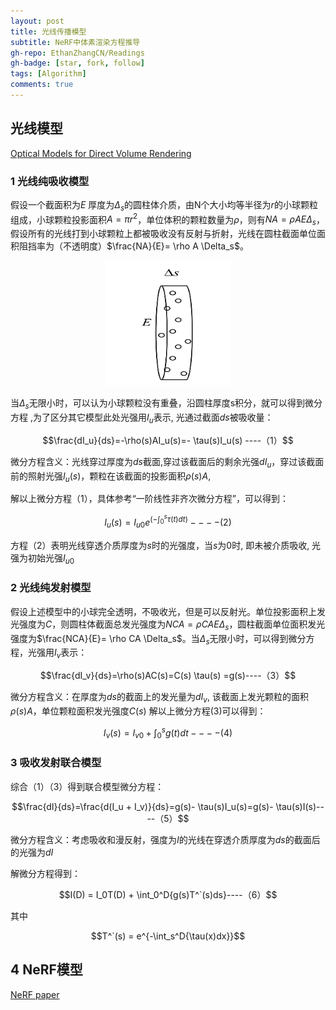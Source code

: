 ```yaml
---
layout: post
title: 光线传播模型
subtitle: NeRF中体素渲染方程推导
gh-repo: EthanZhangCN/Readings
gh-badge: [star, fork, follow]
tags: [Algorithm]
comments: true
---
```

## 光线模型
[Optical Models for Direct Volume Rendering](https://github.com/EthanZhangCN/Readings/blob/master/%E4%B8%89%E7%BB%B4%E9%87%8D%E5%BB%BA/implicit%20function%20based/NeRF/Optical%20Models%20for%20Direct%20Volume%20Rendering.pdf)


### 1 光线纯吸收模型
假设一个截面积为$E$ 厚度为$\Delta_s$的圆柱体介质，由N个大小均等半径为$r$的小球颗粒组成，小球颗粒投影面积$A=\pi r^2$，单位体积的颗粒数量为$\rho$，则有$NA = \rho AE \Delta_s$，假设所有的光线打到小球颗粒上都被吸收没有反射与折射，光线在圆柱截面单位面积阻挡率为（不透明度）$\frac{NA}{E}= \rho A \Delta_s$。

<div align=center >
<img src="https://github.com/EthanZhangCN/EthanZhangCN.github.io/blob/main/_posts/3D Reconstruction/imgs/1.png?raw=true" width=200 height=200  />
</div>

当$\Delta_s$无限小时，可以认为小球颗粒没有重叠，沿圆柱厚度s积分，就可以得到微分方程 ,为了区分其它模型此处光强用$I_u$表示, 光通过截面$ds$被吸收量：

$$\frac{dI_u}{ds}=-\rho(s)AI_u(s)=- \tau(s)I_u(s) ----（1）$$

微分方程含义：光线穿过厚度为$ds$截面,穿过该截面后的剩余光强$dI_u$，穿过该截面前的照射光强$I_u(s)$，颗粒在该截面的投影面积$\rho(s)A$, 



解以上微分方程（1），具体参考“一阶线性非齐次微分方程”，可以得到：

$$I_u(s) = I_{u0} e^{(-\int_0^s{\tau(t)dt})}----(2)$$

方程（2）表明光线穿透介质厚度为$s$时的光强度，当$s$为$0$时, 即未被介质吸收, 光强为初始光强$I_{u0}$

### 2 光线纯发射模型
假设上述模型中的小球完全透明，不吸收光，但是可以反射光。单位投影面积上发光强度为$C$，则圆柱体截面总发光强度为$NCA = \rho CAE \Delta_s$，圆柱截面单位面积发光强度为$\frac{NCA}{E}= \rho CA \Delta_s$。当$\Delta_s$无限小时，可以得到微分方程，光强用$I_v$表示：

$$\frac{dI_v}{ds}=\rho(s)AC(s)=C(s) \tau(s)  =g(s)----（3）$$

微分方程含义：在厚度为$ds$的截面上的发光量为$dI_v$, 该截面上发光颗粒的面积$\rho(s)A$，单位颗粒面积发光强度$C(s)$
解以上微分方程(3)可以得到：

$$I_v(s) = I_{v0} +\int_0^s{g(t)dt}----(4)$$

### 3 吸收发射联合模型
综合（1）（3）得到联合模型微分方程：

$$\frac{dI}{ds}=\frac{d(I_u + I_v)}{ds}=g(s)- \tau(s)I_u(s)=g(s)- \tau(s)I(s)----（5）$$

微分方程含义：考虑吸收和漫反射，强度为$I$的光线在穿透介质厚度为$ds$的截面后的光强为$dI$

解微分方程得到：

$$I(D) = I_0T(D) + \int_0^D{g(s)T^`(s)ds}----（6）$$

其中 

$$T^`(s) = e^{-\int_s^D{\tau(x)dx}}$$

## 4 NeRF模型

[NeRF paper](https://github.com/EthanZhangCN/Readings/blob/master/%E4%B8%89%E7%BB%B4%E9%87%8D%E5%BB%BA/implicit%20function%20based/NeRF/2003.08934.pdf)




